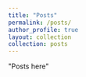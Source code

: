```yaml
---
title: "Posts"
permalink: /posts/
author_profile: true
layout: collection
collection: posts
---
```


"Posts here"
